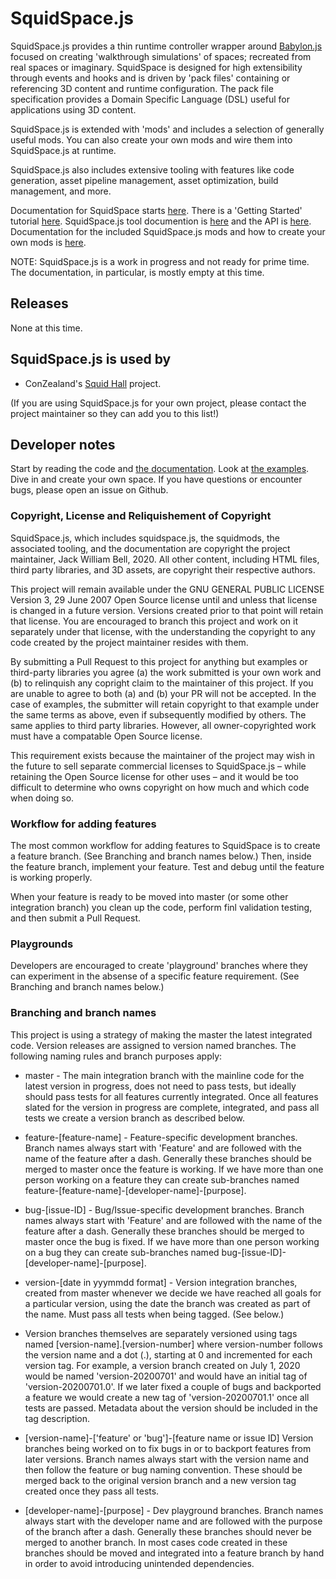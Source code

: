 # SquidSpace.js

SquidSpace.js provides a thin runtime controller wrapper around [Babylon.js](https://www.babylonjs.com/) focused on creating 'walkthrough simulations' of spaces; recreated from real spaces or imaginary. SquidSpace is designed for high extensibility through events and hooks and is driven by 'pack files' containing or referencing 3D content and runtime configuration. The pack file specification provides a Domain Specific Language (DSL) useful for applications using 3D content.

SquidSpace.js is extended with 'mods' and includes a selection of generally useful mods. You can also create your own mods and wire them into SquidSpace.js at runtime.

SquidSpace.js also includes extensive tooling with features like code generation, asset pipeline management, asset optimization, build management, and more.

Documentation for SquidSpace starts [here](docs/introduction.md). There is a 'Getting Started' tutorial  [here](docs/getting-started.md). SquidSpace.js tool documention is [here](docs/squidspace-tools.md) and the API is [here](docs/squidspace-api.md). Documentation for the included SquidSpace.js mods and how to create your own mods is [here](docs/squidspace-mods.md).

NOTE: SquidSpace.js is a work in progress and not ready for prime time. The documentation, in particular, is mostly empty at this time.

## Releases

None at this time.

## SquidSpace.js is used by

* ConZealand's [Squid Hall](https://github.com/jackwilliambell/squidhall) project.

(If you are using SquidSpace.js for your own project, please contact the project maintainer so they can add you to this list!)

## Developer notes

Start by reading the code and [the documentation](docs/introduction.md). Look at [the examples](docs/examples.md). Dive in and create your own space. If you have questions or encounter bugs, please open an issue on Github.

### Copyright, License and Reliquishement of Copyright

SquidSpace.js, which includes squidspace.js, the squidmods, the associated tooling, and the documentation are 
copyright the project maintainer, Jack William Bell, 2020. All other content, including HTML files, third party libraries, and 3D assets, are copyright their respective authors.

This project will remain available under the GNU GENERAL PUBLIC LICENSE Version 3, 29 June 2007 Open Source license until and unless that license is changed in a future version. Versions created prior to that point will retain that license. You are encouraged to branch this project and work on it separately under that license, with the understanding the copyright to any code created by the project maintainer resides with them.

By submitting a Pull Request to this project for anything but examples or third-party libraries you agree (a) the work submitted is your own work and (b) to relinquish any copright claim to the maintainer of this project. If you are unable to agree to both (a) and (b) your PR will not be accepted. In the case of examples, the submitter will retain copyright to that example under the same terms as above, even if subsequently modified by others. The same applies to third party libraries. However, all owner-copyrighted work must have a compatable Open Source license.

This requirement exists because the maintainer of the project may wish in the future to sell separate commercial licenses to SquidSpace.js – while retaining the Open Source license for other uses – and it would be too difficult to determine who owns copyright on how much and which code when doing so. 

### Workflow for adding features

The most common workflow for adding features to SquidSpace is to create a feature branch. (See Branching and branch names below.) Then, inside the feature branch, implement your feature. Test and debug until the feature is working properly. 

When your feature is ready to be moved into master (or some other integration branch) you clean up the code, perform finl validation testing, and then submit a Pull Request.

### Playgrounds

Developers are encouraged to create 'playground' branches where they can experiment in the absense of a specific feature requirement. (See Branching and branch names below.)

### Branching and branch names

This project is using a strategy of making the master the latest integrated code. Version releases
are assigned to version named branches. The following naming rules and branch purposes apply:

* master - The main integration branch with the mainline code for the latest version in progress, does not need to pass tests, but ideally should pass tests for all features currently integrated. Once all features slated for the version in progress are complete, integrated, and pass all tests we create a version branch as described below.

* feature-[feature-name] - Feature-specific development branches. Branch names always start with 'Feature' and are followed with the name of the feature after a dash. Generally these branches should be merged to master once the feature is working. If we have more than one person working on a feature they can create sub-branches named feature-[feature-name]-[developer-name]-[purpose].

* bug-[issue-ID] - Bug/Issue-specific development branches. Branch names always start with 'Feature' and are followed with the name of the feature after a dash. Generally these branches should be merged to master once the bug is fixed. If we have more than one person working on a bug they can create sub-branches named bug-[issue-ID]-[developer-name]-[purpose].

* version-[date in yyymmdd format] - Version integration branches, created from master whenever we decide we have reached all goals for a particular version, using the date the branch was created as part of the name. Must pass all tests when being tagged. (See below.)

* Version branches themselves are separately versioned using tags named [version-name].[version-number] where version-number follows the version name and a dot (.), starting at 0 and incremented for each version tag. For example, a version branch created on July 1, 2020 would be named 'version-20200701' and would have an initial tag of 'version-20200701.0'. If we later fixed a couple of bugs and backported a feature we would create a new tag of 'version-20200701.1' once all tests are passed. Metadata about the version should be included in the tag description.

* [version-name]-['feature' or 'bug']-[feature name or issue ID] Version branches being worked on to fix bugs in or to backport features from later versions. Branch names always start with the version name and then follow the feature or bug naming convention. These should be merged back to the original version branch and a new version tag created once they pass all tests.

* [developer-name]-[purpose] - Dev playground branches. Branch names always start with the developer name and are followed with the purpose of the branch after a dash. Generally these branches should never be merged to another branch. In most cases code created in these branches should be moved and integrated into a feature branch by hand in order to avoid introducing unintended dependencies.


